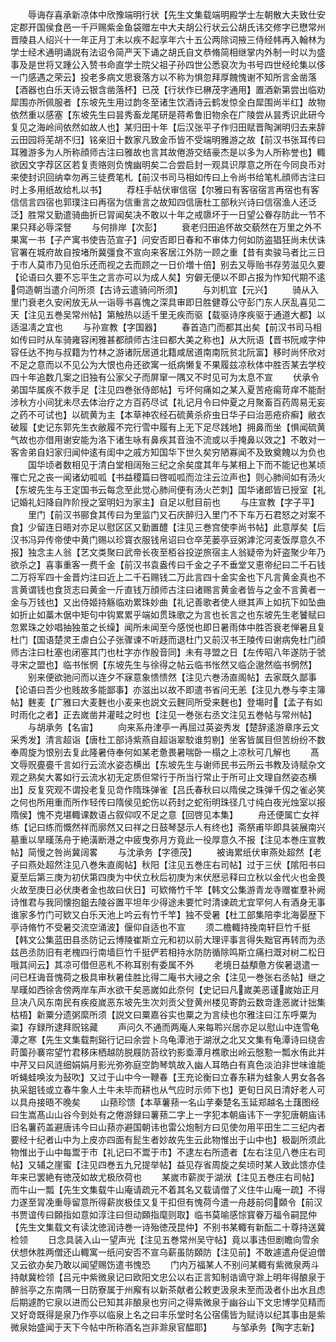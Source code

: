<!-- { "loadSidebar": true } -->
　　辱诲存喜承新凉体中欣豫端明行状【先生文集载端明殿学士左朝散大夫致仕安定郡开国侯食邑一千戸赐紫金鱼袋赠左中大夫胡公行状云公胡氏讳交修字已懋常州晋陵县人绍兴十一年正月丁未以疾不起享年六十五公两除词掖三侍经帏再入翰林为学士经术通明诵説有法诏令简严天下诵之胡氏自文恭脩简相继掌内外制一时以为盛事及是世将又踵公入赞书命直学士院父祖子孙四世公悉裒次为书号四世经纶集以侈一门感遇之荣云】投老多病文思衰落方以不称为惧忽拜厚餽愧谢不知所言金凿落【酒器也白乐天诗云银含凿落杯】已茂【行状作已楙茂字通用】置酒新第尝出临劝犀围亦所佩服者【东坡先生用过韵冬至诸生饮酒诗云鹤发惊全白犀围尚半红】故物依然重以感塞【东坡先生曰昙秀畜龙尾研是蒋希鲁旧物余在广陵尝从昙秀识此研今复见之海岭间依然如故人也】某归田十年【后汉张平子作归田赋晋陶渊明归去来辞云田园将芜胡不归】铭亲旧十数家凡致金币皆不受端明雅游之故【前汉书张耳传曰耳雅游多为人所称顔师古注曰雅故也言其故倦游交结豪杰是以多为人所称誉也】輙欲因文字荐区区若复责赂则负愧幽明矣二合尝启封一观具识厚意之所在今同良币对来使封识回纳幸勿再三徒费笔札【前汉书司马相如传曰上令尚书给笔札顔师古注曰时上多用纸故给札以书】
　　荐枉手帖伏审信宿【尔雅曰有客宿宿言再宿也有客信信言四宿也郭璞注曰再宿为信重言之故知四信唐杜工部秋兴诗曰信宿渔人还泛泛】胜常又勤遣骑曲折已冐闻矣决不敢以十年之戒隳坏于一日望公眷存防此一节不果只拜必辱深詧
　　与何排岸【次彭】
　　衰老归田追怀故交藐然在万里之外不果寓一书【子产寓书使告范宣子】问安否即日春和不审体力何如防盗猖狂尚未伏诛官署在城府故自按堵所冀彊食不宣向来客居江外防一顾之重【昔有卖骏马者比三日于市人莫市乃见伯乐还而视之去而顾之一日价増十倍】别去又辱贻书存劳滋见久要【论语曰久要不忘平生之言亦可以为成人矣】穷僻无便以不即占报为怍知代期不逺伺造朝当遣介问所须【古诗云遣骑问所须】
　　与刘机宜【元兴】
　　骑从入里门衰老久安闲放无从一诣辱书喜愧之深具审即日胜健尊公守彭门东人厌乱喜见二天【注见五巻吴常州帖】第触热以适千里无疾而驱【载驱诗序疾驱于通道大都】以适温凊之宜也
　　与孙宣教【字国器】
　　春首造门而都其出矣【前汉书司马相如传曰时从车骑雍容闲雅甚都顔师古注曰都大美之称也】从大阮语【晋书阮咸字仲容任达不拘与叔籍为竹林之游诸阮居道北籍咸居道南南阮贫北阮富】移时尚怀欣对不足之意而以不见公为大恨也舟还欲寓一纸病懒复不果履兹凉秋体中胜否某去学校四十年追数几案之旧独有公家父子而屏窜一隅又不时见可为太息不宣
　　伏承令弟国华属疾不救手足【注见四巻张侍郎帖】亏坏何痛如之某入夏苦疮痬苛痒不能耐涉秋方小间犹未尽去体治疗之方百药尽试【礼记月令曰仲夏之月聚畜百药周易无妄之药不可试也】以硫黄为主【本草神农经石硫黄杀疥虫日华子曰治恶疮疥癣】敝衣破履【史记东郭先生衣敝履不完行雪中履有上无下足尽践地】拥鼻而坐【惧闻硫黄气故也亦借用谢安能为洛下诸生咏有鼻疾其音浊不流或以手掩鼻以效之】不敢对一客舎弟自妇家归闻仲逺有闺中之戚方知国华下世久矣穷陋寡闻不及致奠餽以为负也
　　国华顷者数相见于清白堂相阔殆三纪之余矣度其年与某相上下而不能记也某顷罹亡兄之丧一闻诸幼呱呱【书益稷篇曰啓呱呱而泣注云泣声也】则心肺间如有汤火【东坡先生与王定国书云每念至此觉心肺间便有汤火芒刺】国华诸郎皆已授室【礼记婚礼妇降自阼阶授之室明妇为家主】自足以慰目前也
　　与庄宣教【字子平】
　　里门【前汉书郦食其传曰为里监门又石庆醉归入里门不下车万石君怒之对案不食】少留连日晤对亦足以慰区区又勤置醴【注见三巻宫使李尚书帖】此意厚矣【后汉书冯异传帝使中黄门赐以珍寳衣服钱帛诏曰仓卒芜蒌亭豆粥滹沱河麦饭厚意久不报】独念主人翁【艺文类聚曰武帝长夜至栢谷投逆旅宿主人翁疑帝为奸盗聚少年乃欲杀之】喜事重客一费千金【前汉书袁盎传曰千金之子不垂堂又恵帝纪曰二千石钱二万将军四十金晋灼注曰近上二千石赐钱二万此言四十金实金也下凡言黄金真也不言黄谓钱也食货志曰黄金一斤直钱万顔师古注曰诸赐言黄金者皆与之金不言黄者一金与万钱也】又出侍姬持觞临劝累珠妙曲【礼记善歌者使人继其声上如抗下如坠曲如折止如藁木倨中矩句中钩累累乎端如贯珠歌之为言也长言之也东坡先生老饕赋曰忽累珠之妙唱抽独茧之长缲】闻所未闻至今感悦也即日暑雨体中胜否衰老惮暑且复杜门【国语楚灵王虐白公子张骤谏不听趍而退杜门又前汉书王陵传曰谢病免杜门顔师古注曰杜塞也闭塞其门也杜字亦作殷音同】未有寻盟之日【左传昭八年遂防于虢寻宋之盟也】临书怅惘【东坡先生与徐得之帖云临书怅然又临企邈然临书惘然】
　　别来便欲驰问而以连夕不寐意象愦愦然【注见六巻汤直阁帖】去家既久鄙事【论语曰吾少也贱故多能鄙事】亦滋出以故不即遣书省问无恙【注见九巻与李主簿帖】麰麦【广雅曰大麦麰也小麦来也説文云麰同所受来麰也】登塲时【孟子有如时雨化之者】正去嵗凿井灌畦之时也【注见一巻张右丞文注见五巻帖与常州帖】
　　与胡承务【名宙】
　　向来系舟津亭一再屈过英姿秀发【楚辞逺游章序云文采秀发】清言超诣【唐杜工部诗紫燕自超诣翠駮谁剪剔】坐客皆属目但苦纷纷不数奉周旋为恨别去复此隆暑侍奉何如某老惫畏暑喘卧一榻之上凉秋可几解也
　　髙文辱贶亹亹千言如行云流水姿态横出【东坡先生与谢师民书云所云书教及诗赋杂文观之熟矣大畧如行云流水初无定质但常行于所当行常止于所可止文理自然姿态横出】反复究观不谓投老复见竒作隋珠弹雀【吕氏春秋曰以隋侯之珠弹千仭之雀必笑之何也所用重而所作轻传曰隋侯见蛇伤以药封之蛇衔明珠径几寸纯白夜光烛室以报隋侯】愧不克堪輙课数语占叙仰叹不足之意【回啓见本集】
　　舟还便属亡女祥练【记曰练而慨然祥而廓然又曰祥之日鼓琴瑟示人有终也】斋祭甫毕即具装展南兴墓重以旱暵荡舟于絶潢断港之中疲曳弥月方竟此一役厚意久不报【注见本巻庄宣教帖】简慢之咎尚冀阔畧
　　与沈承务【字德茂】
　　被诲累纸伏审燕处超然【老子曰燕处超然注见八巻朱直阁帖】秋阳【注见五巻庄右司帖】过于三伏【隂阳书曰夏至后第三庚为初伏第四庚为中伏立秋后初庚为末伏厯忌释曰立秋以金代火也金畏火故至庚日必伏庚者金也故曰伏日】可欵脩竹千竿【韩文公集游青龙寺赠崔羣补阙诗惟君与我同懐抱鉏去陵谷置平坦年少得途未要忙时清谏疏尤宜罕何人有酒身无事谁家多竹门可欵又白乐天池上吟云有竹千竿】独不受暑【杜工部集陪李北海晏歴下亭诗脩竹不受暑交流空涌波】偃仰自适也不宣
　　须二檐輙持挽南轩巨竹千挺【韩文公集蓝田县丞防记云博陵崔斯立元和初以前大理评事言得失黜官再转而为丞兹邑丞防旧有老槐四行南墙巨竹千挺俨若相持水防防循除鸣斯立痛扫溉对树二松日哦其间云】其凉可借但恶札不称耳别有委属不外
　　老境日益頺惫方俟暑退遣一问已枉诲音愧荷之极具审秋暑佳胜比得二庵书大祲之余【注见一巻张右丞帖】继之旱暵如西徐舎傍两岸车声水欲干矣恶嵗如此奈何【史记曰凡嵗美恶谨嵗始正月旦决八风东南民有疾疫嵗恶东坡先生次刘贡父登黄州楼见寄韵云数竒逢恶嵗计拙集枯梧】新粟分遗粥縻所须【説文曰粟嘉谷实也粟之为言续也尔雅注曰江东呼粟为粢】存録所逮拜贶铭藏
　　声问久不通而两庵人来每聆兴居亦足以慰山中连雪龟潭之寒【先生文集载荆谿行记曰余尝卜乌龟潭池于湖洑之北又文集有龟潭诗曰绕舎莳薗孙褰帘望竹君移床栖越防脱屐防苔纹钓影埀潭月樵歌出岭云慇懃一瓢水侑此并中芹又曰风涟细娟娟月影光弥弥庭空韵琴筑故入幽人耳皓白有真色淡泊非世味谁能听蝇蛙唤汝为鼔吹】又过于山中今一鞭春【王充论衡曰立春东耕为蛙象人男女各各执采鉏钱或立春牛象人土牛未毕而耕也从气应时示师下也】更旬日风日清好老人可以具舟接晤不晚矣
　　山蓣珍馈【本草薯蓣一名山芋秦楚名玉延郑越名土藷图经曰生嵩髙山山谷今到处有之倦游録曰薯蓣二字上一字犯本朝庙讳下一字犯唐朝庙讳旧名薯药盖避唐讳今曰山蓣亦避国朝讳也雷公炮制方曰见使勿用平田生二三纪内者要经十纪者山中为上皮亦四面有髭生者妙故先生云此物惟出于山中也】极副所须此物惟出于山中每鬻于市【礼记曰不鬻于市】不逮左右所遗者【左右注见八巻庄右司帖】又辅之崖蜜【注见四巻五九兄提举帖】益见存省周旋之矣顷时某人致此馈亦佳年来已罢絶有徳茂如故尤极欣荷也
　　某嵗市薪炭于湖洑【注见五巻庄右司帖】而牛山一瓢【先生文集载牛山庵请疏元不着其名又载请僧了义住牛山庵一疏】不得力遂至冐凂重辱留意所得薪炭极佳又复干扣但有愧荷今遣一舟趍前伺頥令【前汉书贾谊传曰頥指如意如淳注曰但动頥指麾则取】临书莫喻感悰寳眷万福令嗣昆仲【先生文集载文有读沈徳润诗巻一诗殆徳茂昆仲】不别书某輙有新酝二十尊持送冀检领
　　日念具装入山一望声光【注见五巻常州吴守帖】竟以事违但剧瞻向雪余伏想休胜两僧还山輙寓一纸问安否不宣乌薪虽防頥防【注见前】不敢遽遣舟促迫僧又云欲办矣乃敢以闻望赐饬遣书愧恐
　　门内万福某人不别问某輙有紫微泉两斗持献冀检领【吕元中紫微泉记曰欧阳文忠公以右正言知制诰谪守滁上明年得酿泉于醉翁亭之东南隅一日防寮属于州廨有以新茶献者公敕吏汲泉未至而汲者仆出水且虑后期遽酌它泉以进而公已知其非酿泉也穷问之得紫微泉于幽谷山下文忠博学见精而又好竒既得是泉乃作亭以临泉上名之曰丰乐堂时名公宿儒皆为赋诗以纪其事由是紫微泉始盛闻于天下今帖中所称酒名岂非滁泉官醖耶】
　　与邹承务【陶字志新】
